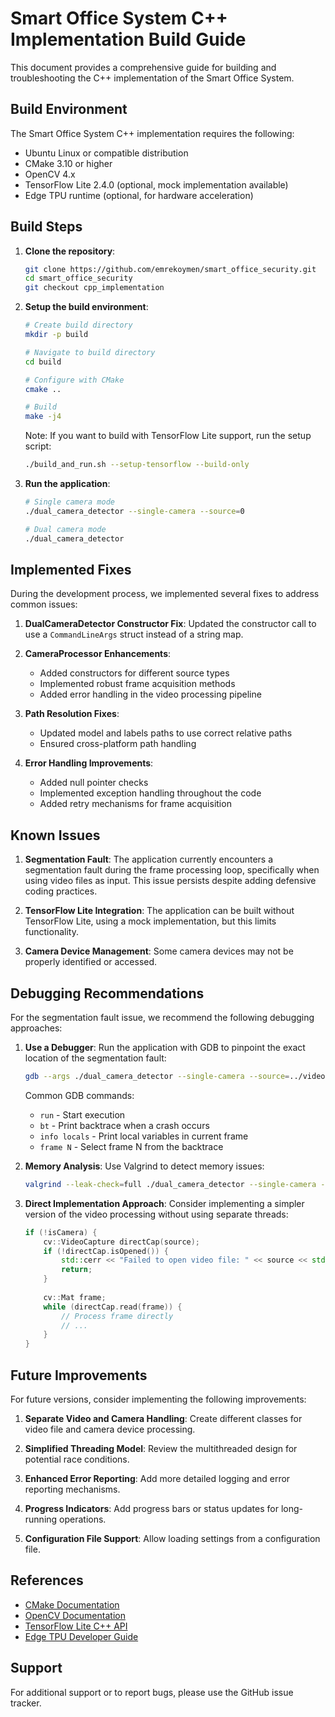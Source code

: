 # Smart Office System C++ Implementation Build Guide

This document provides a comprehensive guide for building and troubleshooting the C++ implementation of the Smart Office System.

## Build Environment

The Smart Office System C++ implementation requires the following:

- Ubuntu Linux or compatible distribution
- CMake 3.10 or higher
- OpenCV 4.x
- TensorFlow Lite 2.4.0 (optional, mock implementation available)
- Edge TPU runtime (optional, for hardware acceleration)

## Build Steps

1. **Clone the repository**:
   ```bash
   git clone https://github.com/emrekoymen/smart_office_security.git
   cd smart_office_security
   git checkout cpp_implementation
   ```

2. **Setup the build environment**:
   ```bash
   # Create build directory
   mkdir -p build
   
   # Navigate to build directory
   cd build
   
   # Configure with CMake
   cmake ..
   
   # Build
   make -j4
   ```

   Note: If you want to build with TensorFlow Lite support, run the setup script:
   ```bash
   ./build_and_run.sh --setup-tensorflow --build-only
   ```

3. **Run the application**:
   ```bash
   # Single camera mode
   ./dual_camera_detector --single-camera --source=0
   
   # Dual camera mode
   ./dual_camera_detector
   ```

## Implemented Fixes

During the development process, we implemented several fixes to address common issues:

1. **DualCameraDetector Constructor Fix**: Updated the constructor call to use a `CommandLineArgs` struct instead of a string map.

2. **CameraProcessor Enhancements**:
   - Added constructors for different source types
   - Implemented robust frame acquisition methods
   - Added error handling in the video processing pipeline

3. **Path Resolution Fixes**:
   - Updated model and labels paths to use correct relative paths
   - Ensured cross-platform path handling

4. **Error Handling Improvements**:
   - Added null pointer checks
   - Implemented exception handling throughout the code
   - Added retry mechanisms for frame acquisition

## Known Issues

1. **Segmentation Fault**: The application currently encounters a segmentation fault during the frame processing loop, specifically when using video files as input. This issue persists despite adding defensive coding practices.

2. **TensorFlow Lite Integration**: The application can be built without TensorFlow Lite, using a mock implementation, but this limits functionality.

3. **Camera Device Management**: Some camera devices may not be properly identified or accessed.

## Debugging Recommendations

For the segmentation fault issue, we recommend the following debugging approaches:

1. **Use a Debugger**: Run the application with GDB to pinpoint the exact location of the segmentation fault:
   ```bash
   gdb --args ./dual_camera_detector --single-camera --source=../videos/sample.mp4
   ```
   
   Common GDB commands:
   - `run` - Start execution
   - `bt` - Print backtrace when a crash occurs
   - `info locals` - Print local variables in current frame
   - `frame N` - Select frame N from the backtrace

2. **Memory Analysis**: Use Valgrind to detect memory issues:
   ```bash
   valgrind --leak-check=full ./dual_camera_detector --single-camera --source=../videos/sample.mp4
   ```

3. **Direct Implementation Approach**: Consider implementing a simpler version of the video processing without using separate threads:
   ```cpp
   if (!isCamera) {
       cv::VideoCapture directCap(source);
       if (!directCap.isOpened()) {
           std::cerr << "Failed to open video file: " << source << std::endl;
           return;
       }
       
       cv::Mat frame;
       while (directCap.read(frame)) {
           // Process frame directly
           // ...
       }
   }
   ```

## Future Improvements

For future versions, consider implementing the following improvements:

1. **Separate Video and Camera Handling**: Create different classes for video file and camera device processing.

2. **Simplified Threading Model**: Review the multithreaded design for potential race conditions.

3. **Enhanced Error Reporting**: Add more detailed logging and error reporting mechanisms.

4. **Progress Indicators**: Add progress bars or status updates for long-running operations.

5. **Configuration File Support**: Allow loading settings from a configuration file.

## References

- [CMake Documentation](https://cmake.org/documentation/)
- [OpenCV Documentation](https://docs.opencv.org/)
- [TensorFlow Lite C++ API](https://www.tensorflow.org/lite/guide/inference#load_and_run_a_model_in_c)
- [Edge TPU Developer Guide](https://coral.ai/docs/edgetpu/api-intro/)

## Support

For additional support or to report bugs, please use the GitHub issue tracker. 